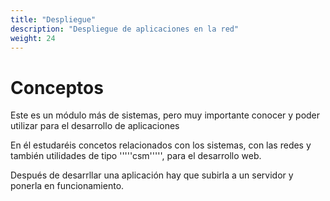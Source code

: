 ```yaml
---
title: "Despliegue"
description: "Despliegue de aplicaciones en la red"
weight: 24
---
```

# Conceptos
Este es un módulo más de sistemas, pero muy importante conocer y poder utilizar para el desarrollo de aplicaciones

En él estudaréis concetos relacionados con los sistemas, con las redes y también utilidades de tipo '''''csm''''', para el desarrollo web. 

Después de desarrllar una aplicación hay que subirla a un servidor y ponerla en funcionamiento.